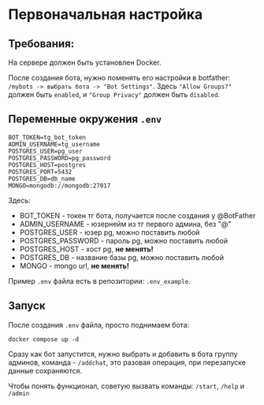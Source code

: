 # Первоначальная настройка

## Требования:

На сервере должен быть установлен Docker.

После создания бота, нужно поменять его настройки в botfather: ```/mybots -> выбрать бота -> "Bot Settings"```. Здесь ```"Allow Groups?"``` должен быть ```enabled```, и ```"Group Privacy"``` должен быть ```disabled```.


## Переменные окружения ```.env```

```
BOT_TOKEN=tg_bot_token
ADMIN_USERNAME=tg_username
POSTGRES_USER=pg_user
POSTGRES_PASSWORD=pg_password
POSTGRES_HOST=postgres
POSTGRES_PORT=5432
POSTGRES_DB=db_name
MONGO=mongodb://mongodb:27017
```

Здесь:
- BOT_TOKEN - токен тг бота, получается после создания у @BotFather
- ADMIN_USERNAME - юзернейм из тг первого админа, без "@"
- POSTGRES_USER - юзер pg, можно поставить любой
- POSTGRES_PASSWORD - пароль pg, можно поставить любой
- POSTGRES_HOST - хост pg, **не менять!**
- POSTGRES_DB - название базы pg, можно поставить любой
- MONGO - mongo url, **не менять!**


Пример ```.env``` файла есть в репозитории: ```.env_example```.


## Запуск

После создания ```.env``` файла, просто поднимаем бота:

```
docker compose up -d
```

Сразу как бот запустится, нужно выбрать и добавить в бота группу админов, команда - ```/addchat```, это разовая операция, при перезапуске данные сохраняются.

Чтобы понять функционал, советую вызвать команды: ```/start```, ```/help``` и ```/admin```